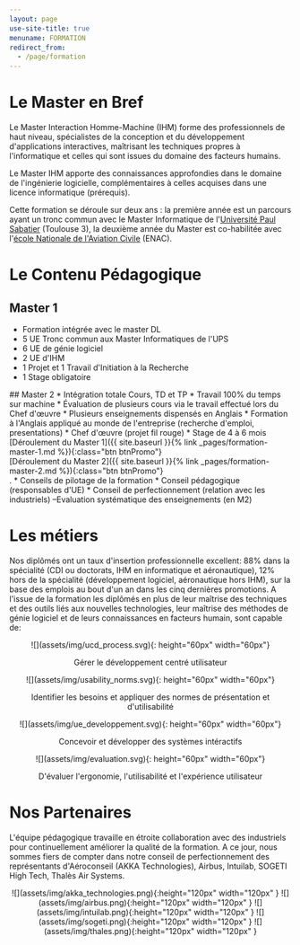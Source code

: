 ```yaml
---
layout: page
use-site-title: true
menuname: FORMATION
redirect_from:
  - /page/formation
---
```


# Le Master en Bref

Le Master Interaction Homme-Machine (IHM) forme des professionnels de haut niveau, 
spécialistes de la conception et du développement d'applications interactives, 
maîtrisant les techniques propres à l'informatique et celles qui sont issues du domaine des facteurs humains.

Le Master IHM apporte des connaissances approfondies dans le domaine de l'ingénierie logicielle, 
complémentaires à celles acquises dans une licence informatique (prérequis).

Cette formation se déroule sur deux ans : la première année est un parcours ayant 
un tronc commun avec le Master Informatique de l'[Université Paul Sabatier](https://www.univ-tlse3.fr/) (Toulouse 3), 
la deuxième année du Master est co-habilitée avec l'[école Nationale de l'Aviation Civile](https://www.enac.fr/fr) (ENAC).


# Le Contenu Pédagogique


<div class="row">

<div class="col-sm-6">

## Master 1

* Formation intégrée avec le master DL
* 5 UE Tronc commun aux Master Informatiques de l'UPS
* 6 UE de génie logiciel
* 2 UE d'IHM
* 1 Projet et 1 Travail d'Initiation à la Recherche
* 1 Stage obligatoire



</div>

<div class="col-sm-6">
## Master 2
* Intégration totale Cours, TD et TP
* Travail 100% du temps sur machine
* Évaluation de plusieurs cours via le travail effectué lors du Chef d'œuvre
* Plusieurs enseignements dispensés en Anglais
* Formation à l'Anglais appliqué au monde de l'entreprise (recherche d'emploi, presentations)
* Chef d'œuvre (projet fil rouge)
* Stage de 4 à  6 mois



</div>

</div>
<div class="row">

<div class="col-sm-6">
[Déroulement du Master 1]({{ site.baseurl }}{% link _pages/formation-master-1.md %}){:class="btn btnPromo"}
</div>
<div class="col-sm-6">
[Déroulement du Master 2]({{ site.baseurl }}{% link _pages/formation-master-2.md %}){:class="btn btnPromo"}
</div>
</div>
.
* Conseils de pilotage de la formation 
* Conseil pédagogique (responsables d'UE) 
* Conseil de perfectionnement (relation avec les industriels) –Evaluation systématique des enseignements (en M2)

# Les métiers

Nos diplômés ont un taux d'insertion professionnelle excellent: 88% dans la spécialité (CDI ou doctorats, IHM en informatique et aéronautique), 
12% hors de la spécialité (développement logiciel, aéronautique hors IHM), sur la base des emplois au bout d'un an dans les cinq dernières promotions. 
A l'issue de la formation les diplômés en plus de leur maîtrise des techniques et des outils liés aux nouvelles technologies, 
leur maîtrise des méthodes de génie logiciel et de leurs connaissances en facteurs humain, sont capable de:



<div class="row">
<div class="col-sm-3">
<p style="text-align:center">
![](assets/img/ucd_process.svg){: height="60px" width="60px"}
</p>
<p style="text-align:center">
Gérer le développement centré utilisateur
</p>
</div>
<div class="col-sm-3">
<p style="text-align:center">
![](assets/img/usability_norms.svg){: height="60px" width="60px"}
</p>
<p style="text-align:center">
Identifier les besoins et appliquer des normes de présentation et d'utilisabilité
</p>
</div>
<div class="col-sm-3">
<p style="text-align:center">
![](assets/img/ue_developpement.svg){: height="60px" width="60px"}
</p>
<p style="text-align:center">
Concevoir et développer des systèmes intéractifs
</p>
</div>
<div class="col-sm-3">
<p style="text-align:center">
![](assets/img/evaluation.svg){: height="60px" width="60px"}
</p>
<p style="text-align:center">
D'évaluer l'ergonomie, l'utilisabilité et l'expérience utilisateur
</p>
</div>
</div>

# Nos Partenaires

L'équipe pédagogique travaille en étroite collaboration avec des industriels pour continuellement améliorer la qualité de la formation. 
A ce jour, nous sommes fiers de compter dans notre conseil de perfectionnement des représentants d'Aéroconseil (AKKA Technologies), Airbus, Intuilab, SOGETI High Tech, Thalès Air Systems.

<p style="text-align: center">
![](assets/img/akka_technologies.png){:height="120px" width="120px" }
![](assets/img/airbus.png){:height="120px" width="120px" }
![](assets/img/intuilab.png){:height="120px" width="120px" }
![](assets/img/sogeti.png){:height="120px" width="120px" }
![](assets/img/thales.png){:height="120px" width="120px" }
</p>
